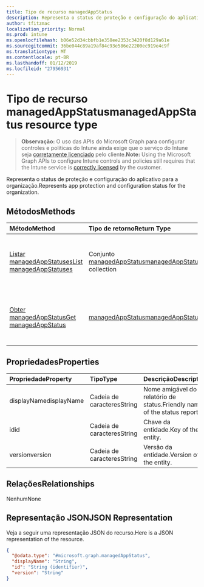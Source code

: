```yaml
---
title: Tipo de recurso managedAppStatus
description: Representa o status de proteção e configuração do aplicativo para a organização.
author: tfitzmac
localization_priority: Normal
ms.prod: intune
ms.openlocfilehash: b06e52d34cbbfb1e358ee2353c3420f8d129a61e
ms.sourcegitcommit: 36be044c89a19af84c93e586e22200ec919e4c9f
ms.translationtype: MT
ms.contentlocale: pt-BR
ms.lasthandoff: 01/12/2019
ms.locfileid: "27956931"
---
```

# <a name="managedappstatus-resource-type"></a><span data-ttu-id="12b6c-103">Tipo de recurso managedAppStatus</span><span class="sxs-lookup"><span data-stu-id="12b6c-103">managedAppStatus resource type</span></span>

> <span data-ttu-id="12b6c-104">**Observação:** O uso das APIs do Microsoft Graph para configurar controles e políticas do Intune ainda exige que o serviço do Intune seja [corretamente licenciado](https://go.microsoft.com/fwlink/?linkid=839381) pelo cliente.</span><span class="sxs-lookup"><span data-stu-id="12b6c-104">**Note:** Using the Microsoft Graph APIs to configure Intune controls and policies still requires that the Intune service is [correctly licensed](https://go.microsoft.com/fwlink/?linkid=839381) by the customer.</span></span>

<span data-ttu-id="12b6c-105">Representa o status de proteção e configuração do aplicativo para a organização.</span><span class="sxs-lookup"><span data-stu-id="12b6c-105">Represents app protection and configuration status for the organization.</span></span>
## <a name="methods"></a><span data-ttu-id="12b6c-106">Métodos</span><span class="sxs-lookup"><span data-stu-id="12b6c-106">Methods</span></span>
|<span data-ttu-id="12b6c-107">Método</span><span class="sxs-lookup"><span data-stu-id="12b6c-107">Method</span></span>|<span data-ttu-id="12b6c-108">Tipo de retorno</span><span class="sxs-lookup"><span data-stu-id="12b6c-108">Return Type</span></span>|<span data-ttu-id="12b6c-109">Descrição</span><span class="sxs-lookup"><span data-stu-id="12b6c-109">Description</span></span>|
|:---|:---|:---|
|[<span data-ttu-id="12b6c-110">Listar managedAppStatuses</span><span class="sxs-lookup"><span data-stu-id="12b6c-110">List managedAppStatuses</span></span>](../api/intune-mam-managedappstatus-list.md)|<span data-ttu-id="12b6c-111">Conjunto [managedAppStatus](../resources/intune-mam-managedappstatus.md)</span><span class="sxs-lookup"><span data-stu-id="12b6c-111">[managedAppStatus](../resources/intune-mam-managedappstatus.md) collection</span></span>|<span data-ttu-id="12b6c-112">Listar propriedades e as relações de objetos de [managedAppStatus](../resources/intune-mam-managedappstatus.md).</span><span class="sxs-lookup"><span data-stu-id="12b6c-112">List properties and relationships of the [managedAppStatus](../resources/intune-mam-managedappstatus.md) objects.</span></span>|
|[<span data-ttu-id="12b6c-113">Obter managedAppStatus</span><span class="sxs-lookup"><span data-stu-id="12b6c-113">Get managedAppStatus</span></span>](../api/intune-mam-managedappstatus-get.md)|[<span data-ttu-id="12b6c-114">managedAppStatus</span><span class="sxs-lookup"><span data-stu-id="12b6c-114">managedAppStatus</span></span>](../resources/intune-mam-managedappstatus.md)|<span data-ttu-id="12b6c-115">Ler propriedades e relações de objetos de [managedAppStatus](../resources/intune-mam-managedappstatus.md).</span><span class="sxs-lookup"><span data-stu-id="12b6c-115">Read properties and relationships of the [managedAppStatus](../resources/intune-mam-managedappstatus.md) object.</span></span>|

## <a name="properties"></a><span data-ttu-id="12b6c-116">Propriedades</span><span class="sxs-lookup"><span data-stu-id="12b6c-116">Properties</span></span>
|<span data-ttu-id="12b6c-117">Propriedade</span><span class="sxs-lookup"><span data-stu-id="12b6c-117">Property</span></span>|<span data-ttu-id="12b6c-118">Tipo</span><span class="sxs-lookup"><span data-stu-id="12b6c-118">Type</span></span>|<span data-ttu-id="12b6c-119">Descrição</span><span class="sxs-lookup"><span data-stu-id="12b6c-119">Description</span></span>|
|:---|:---|:---|
|<span data-ttu-id="12b6c-120">displayName</span><span class="sxs-lookup"><span data-stu-id="12b6c-120">displayName</span></span>|<span data-ttu-id="12b6c-121">Cadeia de caracteres</span><span class="sxs-lookup"><span data-stu-id="12b6c-121">String</span></span>|<span data-ttu-id="12b6c-122">Nome amigável do relatório de status.</span><span class="sxs-lookup"><span data-stu-id="12b6c-122">Friendly name of the status report.</span></span>|
|<span data-ttu-id="12b6c-123">id</span><span class="sxs-lookup"><span data-stu-id="12b6c-123">id</span></span>|<span data-ttu-id="12b6c-124">Cadeia de caracteres</span><span class="sxs-lookup"><span data-stu-id="12b6c-124">String</span></span>|<span data-ttu-id="12b6c-125">Chave da entidade.</span><span class="sxs-lookup"><span data-stu-id="12b6c-125">Key of the entity.</span></span>|
|<span data-ttu-id="12b6c-126">version</span><span class="sxs-lookup"><span data-stu-id="12b6c-126">version</span></span>|<span data-ttu-id="12b6c-127">Cadeia de caracteres</span><span class="sxs-lookup"><span data-stu-id="12b6c-127">String</span></span>|<span data-ttu-id="12b6c-128">Versão da entidade.</span><span class="sxs-lookup"><span data-stu-id="12b6c-128">Version of the entity.</span></span>|

## <a name="relationships"></a><span data-ttu-id="12b6c-129">Relações</span><span class="sxs-lookup"><span data-stu-id="12b6c-129">Relationships</span></span>
<span data-ttu-id="12b6c-130">Nenhum</span><span class="sxs-lookup"><span data-stu-id="12b6c-130">None</span></span>
## <a name="json-representation"></a><span data-ttu-id="12b6c-131">Representação JSON</span><span class="sxs-lookup"><span data-stu-id="12b6c-131">JSON Representation</span></span>
<span data-ttu-id="12b6c-132">Veja a seguir uma representação JSON do recurso.</span><span class="sxs-lookup"><span data-stu-id="12b6c-132">Here is a JSON representation of the resource.</span></span>
<!-- {
  "blockType": "resource",
  "keyProperty": "id",
  "@odata.type": "microsoft.graph.managedAppStatus"
}
-->
``` json
{
  "@odata.type": "#microsoft.graph.managedAppStatus",
  "displayName": "String",
  "id": "String (identifier)",
  "version": "String"
}
```



